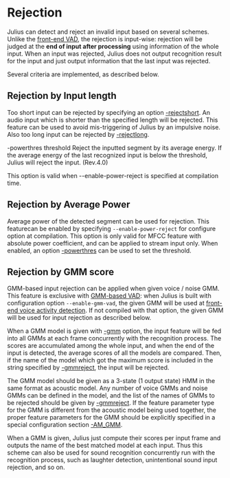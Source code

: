 # Rejection

Julius can detect and reject an invalid input based on several schemes. Unlike the [front-end VAD](VAD.md), the rejection is input-wise: rejection will be judged at the **end of input after processing** using information of the whole input.  When an input was rejected, Julius does not output recognition result for the input and just output information that the last input was rejected.

Several criteria are implemented, as described below.

## Rejection by Input length

Too short input can be rejected by specifying an option [-rejectshort](https://github.com/julius-speech/julius/blob/master/doc/Options.md#-rejectshort-msec).  An audio input which is shorter than the specified length will be rejected.  This feature can be used to avoid mis-triggering of Julius by an impulsive noise.  Also too long input can be rejected by [-rejectlong](https://github.com/julius-speech/julius/blob/master/doc/Options.md#-rejectlong-msec).

-powerthres threshold
Reject the inputted segment by its average energy. If the average energy of the last recognized input is below the threshold, Julius will reject the input. (Rev.4.0)

This option is valid when --enable-power-reject is specified at compilation time.

## Rejection by Average Power

Average power of the detected segment can be used for rejection.  This featurecan be enabled by specifying  `--enable-power-reject` for configure option at compilation.  This option is only valid for MFCC feature with absolute power coefficient, and can be applied to stream input only.  When enabled, an option [-powerthres](https://github.com/julius-speech/julius/blob/master/doc/Options.md#-powerthres-threshold) can be used to set the threshold.

## Rejection by GMM score

GMM-based input rejection can be applied when given voice / noise GMM.  This feature is exclusive with [GMM-based VAD](https://github.com/julius-speech/julius/blob/master/doc/VAD.md#static-gmm-based-detector): when Julius is built with configuration option `--enable-gmm-vad`, the given GMM will be used at [front-end voice activity detection](https://github.com/julius-speech/julius/blob/master/doc/VAD.md#static-gmm-based-detector).  If not compiled with that option, the given GMM will be used for input rejection as described below.

When a GMM model is given with [-gmm](https://github.com/julius-speech/julius/blob/master/doc/Options.md#-gmm-hmmdefs_file) option, the input feature will be fed into all GMMs at each frame concurrently with the recognition process.  The scores are accumulated among the whole input, and when the end of the input is detected, the average scores of all the models are compared.
Then, if the name of the model which got the maximum score is included in the string specified by [-gmmreject](https://github.com/julius-speech/julius/blob/master/doc/Options.md#-gmmreject-string), the input will be rejected.

The GMM model should be given as a 3-state (1 output state) HMM in the same format as acoustic model.  Any number of voice GMMs and noise GMMs can be defined in the model, and the list of the names of GMMs to be rejected should be given by [-gmmreject](https://github.com/julius-speech/julius/blob/master/doc/Options.md#-gmmreject-string).  If the feature parameter type for the GMM is different from the acoustic model being used together, the proper feature parameters for the GMM should be explicitly specified in a special configuration section [-AM_GMM](https://github.com/julius-speech/julius/blob/master/doc/Options.md#-am_gmm).

When a GMM is given, Julius just compute their scores per input frame and outputs the name of the best matched model at each input.  Thus this scheme can also be used for sound recognition concurrently run with the recognition process, such as laughter detection, unintentional sound input rejection, and so on.
